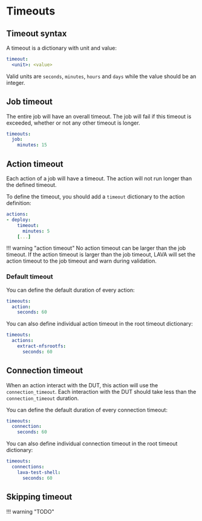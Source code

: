 # Timeouts

## Timeout syntax

A timeout is a dictionary with unit and value:

```yaml
timeout:
  <unit>: <value>
```

Valid units are `seconds`, `minutes`, `hours` and `days` while the value should be an integer.

## Job timeout

The entire job will have an overall timeout. The job will fail if this timeout
is exceeded, whether or not any other timeout is longer.

```yaml
timeouts:
  job:
    minutes: 15
```

## Action timeout

Each action of a job will have a timeout. The action will not run longer than the defined timeout.

To define the timeout, you should add a `timeout` dictionary to the action definition:

```yaml
actions:
- deploy:
    timeout:
      minutes: 5
    [...]
```

!!! warning "action timeout"
    No action timeout can be larger than the job timeout.
    If the action timeout is larger than the job timeout, LAVA will set the
    action timeout to the job timeout and warn during validation.


### Default timeout

You can define the default duration of every action:

```yaml
timeouts:
  action:
    seconds: 60
```

You can also define individual action timeout in the root timeout dictionary:

```yaml
timeouts:
  actions:
    extract-nfsrootfs:
      seconds: 60
```

## Connection timeout

When an action interact with the DUT, this action will use the
`connection_timeout`. Each interaction with the DUT should take less than the
`connection_timeout` duration.

You can define the default duration of every connection timeout:

```yaml
timeouts:
  connection:
    seconds: 60
```

You can also define individual connection timeout in the root timeout dictionary:

```yaml
timeouts:
  connections:
    lava-test-shell:
      seconds: 60
```


## Skipping timeout

!!! warning "TODO"
